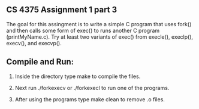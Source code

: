 ## CS 4375 Assignment 1 part 3

The goal for this assingment is to write a simple C program that uses fork()
and then calls some form of exec() to runs another C program
(printMyName.c). Try at least two variants of exec() from execle(), execlp(), execv(), and execvp().

## Compile and Run:
1. Inside the directory type make to compile the files.

2. Next run ./forkexecv or ./forkexecl to run one of the programs.

3. After using the programs type make clean to remove .o files.
